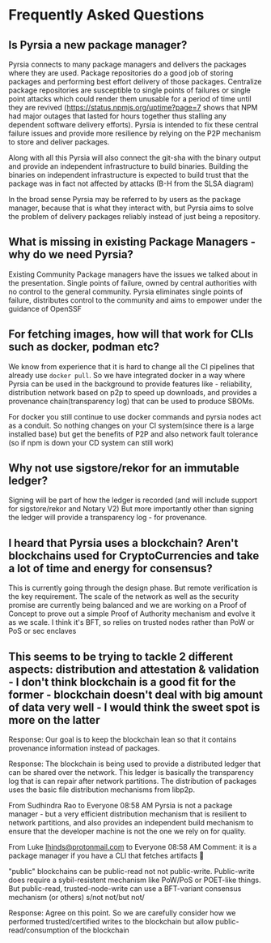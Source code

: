 # Frequently Asked Questions

## Is Pyrsia a new package manager?

Pyrsia connects to many package managers and delivers the packages where they are used. Package repositories do a good job of storing packages and performing best effort delivery of those packages. Centralize package repositories are susceptible to single points of failures or single point attacks which could render them unusable for a period of time until they are revived  (https://status.npmjs.org/uptime?page=7 shows that NPM had major outages that lasted for hours together thus stalling any dependent software delivery efforts). Pyrsia is intended to fix these central failure issues and provide more resilience by relying on the P2P mechanism to store and deliver packages.

Along with all this Pyrsia will also connect the git-sha with the binary output and provide an independent infrastructure to build binaries. Building the binaries on independent infrastructure is expected to build trust that the package was in fact not affected by attacks (B-H from the SLSA diagram)

In the broad sense Pyrsia may be referred to by users as the package manager, because that is what they interact with, but Pyrsia aims to solve the problem of delivery packages reliably instead of just being a repository.

## What is missing in existing Package Managers - why do we need Pyrsia?

Existing Community Package managers have the issues we talked about in the presentation. Single points of failure, owned by central authorities with no control to the general community.
Pyrsia eliminates single points of failure, distributes control to the community and aims to empower under the guidance of OpenSSF

## For fetching images, how will that work for CLIs such as docker, podman etc?

We know from experience that it is hard to change all the CI pipelines that already use `docker pull`. So we have integrated docker in a way where Pyrsia can be used in the background to provide features like - reliability, distribution network based on p2p to speed up downloads, and provides a provenance chain(transparency log) that can be used to produce SBOMs.

For docker you still continue to use docker commands and pyrsia nodes act as a conduit. So nothing changes on your CI system(since there is a large installed base) but get the benefits of P2P and also network fault tolerance (so if npm is down your CD system can still work)

## Why not use sigstore/rekor for an immutable ledger?

Signing will be part of how the ledger is recorded (and will include support for sigstore/rekor and Notary V2) But more importantly other than signing the ledger will provide a transparency log - for provenance.

## I heard that Pyrsia uses a blockchain? Aren't blockchains used for CryptoCurrencies and take a lot of time and energy for consensus?

This is currently going through the design phase. But remote verification is the key requirement. The scale of the network as well as the security promise are currently being balanced and we are working on a Proof of Concept to prove out a simple Proof of Authority mechanism and evolve it as we scale.
I think it's BFT, so relies on trusted nodes rather than PoW or PoS or sec enclaves

## This seems to be trying to tackle 2 different aspects: distribution and attestation & validation - I don't think blockchain is a good fit for the former - blockchain doesn't deal with big amount of data very well -  I would think the sweet spot is more on the latter

Response: Our goal is to keep the blockchain lean so that it contains provenance information instead of packages.

Response: The blockchain is being used to provide a distributed ledger that can be shared over the network. This ledger is basically the transparency log that is can repair after network partitions. The distribution of packages uses the basic file distribution mechanisms from libp2p.

From Sudhindra Rao to Everyone 08:58 AM
Pyrsia is not a package manager - but a very efficient distribution mechanism that is resilient to network partitions, and also provides an independent build mechanism to ensure that the developer machine is not the one we rely on for quality.

From Luke lhinds@protonmail.com to Everyone 08:58 AM
Comment: it is a package manager if you have a CLI that fetches artifacts 🙂

"public" blockchains can be public-read not not public-write. Public-write does require a sybil-resistent mechanism like PoW/PoS or POET-like things. But public-read, trusted-node-write can use a BFT-variant consensus mechanism (or others)
s/not not/but not/

Response: Agree on this point. So we are carefully consider how we performed trusted/certified writes to the blockchain but allow public-read/consumption of the blockchain
